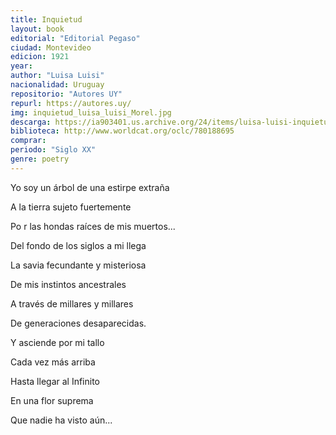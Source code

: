 ```yaml
---
title: Inquietud
layout: book
editorial: "Editorial Pegaso"
ciudad: Montevideo
edicion: 1921
year: 
author: "Luisa Luisi"
nacionalidad: Uruguay
repositorio: "Autores UY"
repurl: https://autores.uy/
img: inquietud_luisa_luisi_Morel.jpg
descarga: https://ia903401.us.archive.org/24/items/luisa-luisi-inquietud-pages-deleted/Luisa%20Luisi%20-%20Inquietud.pdf
biblioteca: http://www.worldcat.org/oclc/780188695
comprar: 
periodo: "Siglo XX"
genre: poetry
---
```

 

Yo soy un árbol de una estirpe extraña
 
A la tierra sujeto fuertemente
 
Po r las hondas raíces  de mis muertos...
 
Del fondo de los siglos a mi llega
 
La savia fecundante y  misteriosa
 
De mis instintos ancestrales
 
A través de millares y millares 
 
De generaciones desaparecidas.
 
Y asciende por mi tallo
 
Cada vez más arriba
 
Hasta llegar al Infinito  
 
En una flor suprema
 
Que nadie ha visto aún...
